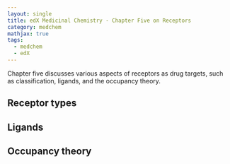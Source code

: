 ```yaml
---
layout: single
title: edX Medicinal Chemistry - Chapter Five on Receptors
category: medchem
mathjax: true
tags: 
  - medchem
  - edX
---
```


Chapter five discusses various aspects of receptors as drug targets, such as classification, ligands, and the occupancy theory.

## Receptor types

## Ligands

## Occupancy theory
